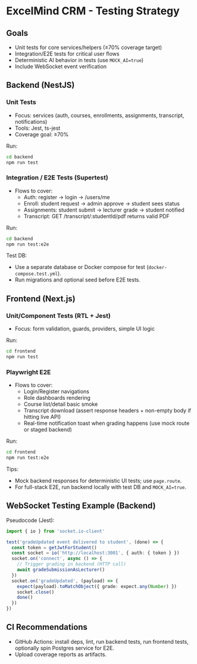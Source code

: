 # ExcelMind CRM - Testing Strategy

## Goals

- Unit tests for core services/helpers (≥70% coverage target)
- Integration/E2E tests for critical user flows
- Deterministic AI behavior in tests (use `MOCK_AI=true`)
- Include WebSocket event verification

## Backend (NestJS)

### Unit Tests
- Focus: services (auth, courses, enrollments, assignments, transcript, notifications)
- Tools: Jest, ts-jest
- Coverage goal: ≥70%

Run:
```bash
cd backend
npm run test
```

### Integration / E2E Tests (Supertest)
- Flows to cover:
  - Auth: register → login → /users/me
  - Enroll: student request → admin approve → student sees status
  - Assignments: student submit → lecturer grade → student notified
  - Transcript: GET /transcript/:studentId/pdf returns valid PDF

Run:
```bash
cd backend
npm run test:e2e
```

Test DB:
- Use a separate database or Docker compose for test (`docker-compose.test.yml`).
- Run migrations and optional seed before E2E tests.

## Frontend (Next.js)

### Unit/Component Tests (RTL + Jest)
- Focus: form validation, guards, providers, simple UI logic

Run:
```bash
cd frontend
npm run test
```

### Playwright E2E
- Flows to cover:
  - Login/Register navigations
  - Role dashboards rendering
  - Course list/detail basic smoke
  - Transcript download (assert response headers + non-empty body if hitting live API)
  - Real-time notification toast when grading happens (use mock route or staged backend)

Run:
```bash
cd frontend
npm run test:e2e
```

Tips:
- Mock backend responses for deterministic UI tests; use `page.route`.
- For full-stack E2E, run backend locally with test DB and `MOCK_AI=true`.

## WebSocket Testing Example (Backend)

Pseudocode (Jest):
```ts
import { io } from 'socket.io-client'

test('gradeUpdated event delivered to student', (done) => {
  const token = getJwtForStudent()
  const socket = io('http://localhost:3001', { auth: { token } })
  socket.on('connect', async () => {
    // Trigger grading in backend (HTTP call)
    await gradeSubmissionAsLecturer()
  })
  socket.on('gradeUpdated', (payload) => {
    expect(payload).toMatchObject({ grade: expect.any(Number) })
    socket.close()
    done()
  })
})
```

## CI Recommendations
- GitHub Actions: install deps, lint, run backend tests, run frontend tests, optionally spin Postgres service for E2E.
- Upload coverage reports as artifacts.


